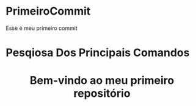 # PrimeiroCommit
<div>Esse é meu primeiro commit</div>

<H1 aling="center">Pesqiosa Dos Principais Comandos</H1>
<h1 align="center"> Bem-vindo ao meu primeiro repositório</h1>
